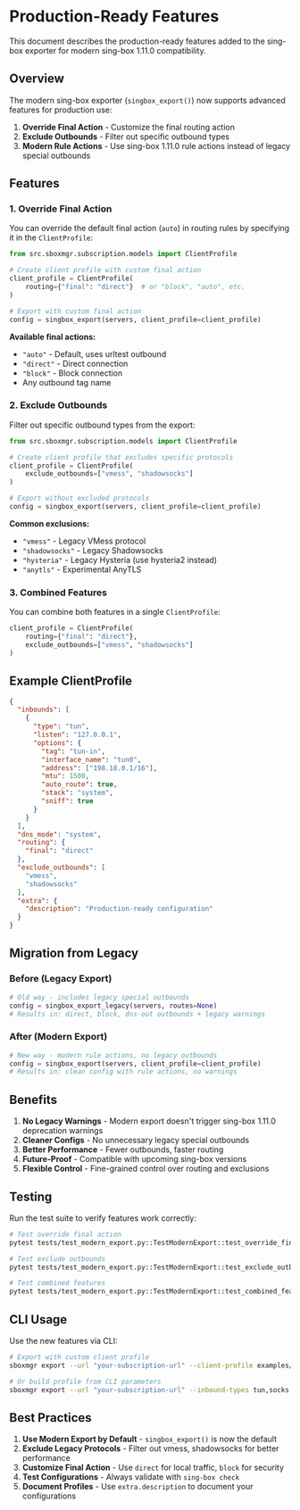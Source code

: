 # Production-Ready Features

This document describes the production-ready features added to the sing-box exporter for modern sing-box 1.11.0 compatibility.

## Overview

The modern sing-box exporter (`singbox_export()`) now supports advanced features for production use:

1. **Override Final Action** - Customize the final routing action
2. **Exclude Outbounds** - Filter out specific outbound types
3. **Modern Rule Actions** - Use sing-box 1.11.0 rule actions instead of legacy special outbounds

## Features

### 1. Override Final Action

You can override the default final action (`auto`) in routing rules by specifying it in the `ClientProfile`:

```python
from src.sboxmgr.subscription.models import ClientProfile

# Create client profile with custom final action
client_profile = ClientProfile(
    routing={"final": "direct"}  # or "block", "auto", etc.
)

# Export with custom final action
config = singbox_export(servers, client_profile=client_profile)
```

**Available final actions:**
- `"auto"` - Default, uses urltest outbound
- `"direct"` - Direct connection
- `"block"` - Block connection
- Any outbound tag name

### 2. Exclude Outbounds

Filter out specific outbound types from the export:

```python
from src.sboxmgr.subscription.models import ClientProfile

# Create client profile that excludes specific protocols
client_profile = ClientProfile(
    exclude_outbounds=["vmess", "shadowsocks"]
)

# Export without excluded protocols
config = singbox_export(servers, client_profile=client_profile)
```

**Common exclusions:**
- `"vmess"` - Legacy VMess protocol
- `"shadowsocks"` - Legacy Shadowsocks
- `"hysteria"` - Legacy Hysteria (use hysteria2 instead)
- `"anytls"` - Experimental AnyTLS

### 3. Combined Features

You can combine both features in a single `ClientProfile`:

```python
client_profile = ClientProfile(
    routing={"final": "direct"},
    exclude_outbounds=["vmess", "shadowsocks"]
)
```

## Example ClientProfile

```json
{
  "inbounds": [
    {
      "type": "tun",
      "listen": "127.0.0.1",
      "options": {
        "tag": "tun-in",
        "interface_name": "tun0",
        "address": ["198.18.0.1/16"],
        "mtu": 1500,
        "auto_route": true,
        "stack": "system",
        "sniff": true
      }
    }
  ],
  "dns_mode": "system",
  "routing": {
    "final": "direct"
  },
  "exclude_outbounds": [
    "vmess",
    "shadowsocks"
  ],
  "extra": {
    "description": "Production-ready configuration"
  }
}
```

## Migration from Legacy

### Before (Legacy Export)

```python
# Old way - includes legacy special outbounds
config = singbox_export_legacy(servers, routes=None)
# Results in: direct, block, dns-out outbounds + legacy warnings
```

### After (Modern Export)

```python
# New way - modern rule actions, no legacy outbounds
config = singbox_export(servers, client_profile=client_profile)
# Results in: clean config with rule actions, no warnings
```

## Benefits

1. **No Legacy Warnings** - Modern export doesn't trigger sing-box 1.11.0 deprecation warnings
2. **Cleaner Configs** - No unnecessary legacy special outbounds
3. **Better Performance** - Fewer outbounds, faster routing
4. **Future-Proof** - Compatible with upcoming sing-box versions
5. **Flexible Control** - Fine-grained control over routing and exclusions

## Testing

Run the test suite to verify features work correctly:

```bash
# Test override final action
pytest tests/test_modern_export.py::TestModernExport::test_override_final_action -v

# Test exclude outbounds
pytest tests/test_modern_export.py::TestModernExport::test_exclude_outbounds -v

# Test combined features
pytest tests/test_modern_export.py::TestModernExport::test_combined_features -v
```

## CLI Usage

Use the new features via CLI:

```bash
# Export with custom client profile
sboxmgr export --url "your-subscription-url" --client-profile examples/production_ready_features.json

# Or build profile from CLI parameters
sboxmgr export --url "your-subscription-url" --inbound-types tun,socks --dns-mode system
```

## Best Practices

1. **Use Modern Export by Default** - `singbox_export()` is now the default
2. **Exclude Legacy Protocols** - Filter out vmess, shadowsocks for better performance
3. **Customize Final Action** - Use `direct` for local traffic, `block` for security
4. **Test Configurations** - Always validate with `sing-box check`
5. **Document Profiles** - Use `extra.description` to document your configurations 